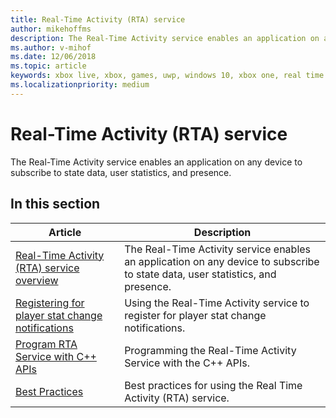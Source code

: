 ```yaml
---
title: Real-Time Activity (RTA) service
author: mikehoffms
description: The Real-Time Activity service enables an application on any device to subscribe to state data, user statistics, and presence.
ms.author: v-mihof
ms.date: 12/06/2018
ms.topic: article
keywords: xbox live, xbox, games, uwp, windows 10, xbox one, real time activity service, rta
ms.localizationpriority: medium
---
```


# Real-Time Activity (RTA) service

The Real-Time Activity service enables an application on any device to subscribe to state data, user statistics, and presence.


## In this section

| Article | Description |
|---------|-------------|
| [Real-Time Activity (RTA) service overview](real-time-activity-service-overview.md) | The Real-Time Activity service enables an application on any device to subscribe to state data, user statistics, and presence. |
| [Registering for player stat change notifications](register-for-stat-notifications.md) | Using the Real-Time Activity service to register for player stat change notifications. |
| [Program RTA Service with C++ APIs](programming-the-real-time-activity-service.md) | Programming the Real-Time Activity Service with the C++ APIs. |
| [Best Practices ](rta-best-practices.md) | Best practices for using the Real Time Activity (RTA) service. |
